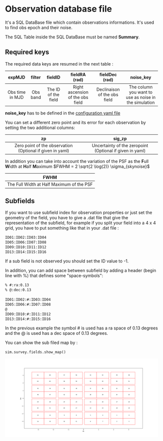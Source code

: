 # Observation database file

It's a SQL DataBase file which contain observations informations. It's used to find obs epoch and their noise.

The SQL Table inside the SQL DataBase must be named **Summary**.



## Required keys

The required data keys are resumed in the next table :

|     expMJD      |  filter  |       fieldID       |          fieldRA (rad)           |        fieldDec (rad)        |                       noise_key                       |
| :----------: | :----------:  | :----------: | :----------:  | :----------:  | :----------:  |
| Obs time in MJD | Obs band | The ID of the field | Right ascension of the obs field | Declinaison of the obs field | The column you want to use as noise in the simulation |

**noise_key** has to be defined in the [configuration yaml file](./configfile.md)

You can set a different zero point and its error for each observation by setting the two additional columns:

|                            zp                             |                          sig_zp                          |
| :----------: | :----------: |
| Zero point of the observation (Optional if given in yaml) | Uncertainty of the zeropoint (Optional if given in yaml) |

In addition you can take into account the variation of the PSF as the **F**ull **W**idth at **H**alf **M**aximum $FWHM = 2 \sqrt{2 \log(2)} \sigma_{skynoise}$

|                   FWHM                    |
| :---------------------------------------: |
| The Full Width at Half Maximum of the PSF |



## Subfields

If you want to use subfield index for observation properties or just set the geometry of the field, you have to give a .dat file that give the representation of the subfield, for example if you split your field into a 4 x 4 grid, you have to put something like that in your .dat file :

```pseudocode
ID01:ID02:ID03:ID04
ID05:ID06:ID07:ID08
ID09:ID10:ID11:ID12
ID13:ID14:ID15:ID16
```
If a sub field is not observed you should set the ID value to -1.

In addition, you can add space between subfield by adding a header (begin line with %) that defines some "space-symbols":
 ```pseudocode
% #:ra:0.13 
% @:dec:0.13

ID01:ID02:#:ID03:ID04
ID05:ID06:#:ID07:ID08
@
ID09:ID10:#:ID11:ID12
ID13:ID14:#:ID15:ID16
 ```
In the previous example the symbol # is used has a ra space of 0.13 degrees and the @ is used has a dec space of 0.13 degrees.


You can show the sub filed map by :

```python
sim.survey.fields.show_map()
```

![show_map](_static/show_map.png)



